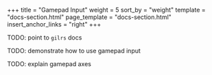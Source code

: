 +++
title = "Gamepad Input"
weight = 5
sort_by = "weight"
template = "docs-section.html"
page_template = "docs-section.html"
insert_anchor_links = "right"
+++

TODO: point to `gilrs` docs

TODO: demonstrate how to use gamepad input

TODO: explain gamepad axes
